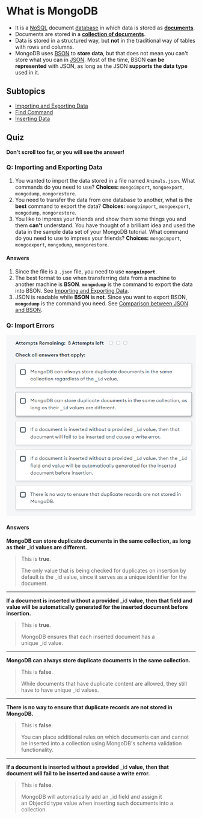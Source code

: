 # What is MongoDB

- It is a [NoSQL](NoSQL%20Database.md) document [database](Database.md) in which data is stored as **[documents](Document.md)**.
- Documents are stored in a **[collection of documents](Collection.md)**.
- Data is stored in a structured way, but **not** in the traditional way of tables with rows and columns.
- MongoDB uses [BSON](BSON.md) to **store data**, but that does not mean you can't store what you can in [JSON](JSON.md). Most of the time, BSON **can be represented** with JSON, as long as the JSON **supports the data type** used in it.

## Subtopics
- [Importing and Exporting Data](MongoDB/Importing%20and%20Exporting%20Data.md)
- [Find Command](MongoDB/Find%20Command.md)
- [Inserting Data](MongoDB/Inserting%20Data.md)

## Quiz

**Don't scroll too far, or you will see the answer!**

### Q: Importing and Exporting Data

1. You wanted to import the data stored in a file named `Animals.json`. What commands do you need to use? **Choices:** `mongoimport`, `mongoexport`, `mongodump`, `mongorestore`.
2. You need to transfer the data from one database to another, what is the **best** command to export the data? **Choices:** `mongoimport`, `mongoexport`, `mongodump`, `mongorestore`.
3. You like to impress your friends and show them some things you and them **can't** understand. You have thought of a brilliant idea and used the data in the sample data set of your MongoDB tutorial. What command do you need to use to impress your friends? **Choices:** `mongoimport`, `mongoexport`, `mongodump`, `mongorestore`.

#### Answers

1. Since the file is a `.json` file, you need to use **`mongoimport`**.
2. The best format to use when transferring data from a machine to another machine is **BSON**. **`mongodump`** is the command to export the data into BSON. See [Importing and Exporting Data](#Importing%20and%20Exporting%20Data).
3. JSON is readable while **BSON is not**. Since you want to export BSON, **`mongodump`** is the command you need. See [Comparison between JSON and BSON](BSON.md#Comparison%20between%20JSON%20and%20BSON).

### Q: Import Errors

![](assets/20221017095101%20Quiz%20Inspect%20Errors.png)

#### Answers

**MongoDB can store duplicate documents in the same collection, as long as their** _id **values are different.**

> This is **true**.
> 
> The only value that is being checked for duplicates on insertion by default is the _id value, since it serves as a unique identifier for the document.

---

**If a document is inserted without a provided** _id **value, then that field and value will be automatically generated for the inserted document before insertion.**

> This is **true**.
> 
> MongoDB ensures that each inserted document has a unique _id value.

---

**MongoDB can always store duplicate documents in the same collection.**

> This is **false**.
> 
> While documents that have duplicate content are allowed, they still have to have unique _id values.

---

**There is no way to ensure that duplicate records are not stored in MongoDB.**

> This is **false**.
> 
> You can place additional rules on which documents can and cannot be inserted into a collection using MongoDB's schema validation functionality.

---

**If a document is inserted without a provided** _id **value, then that document will fail to be inserted and cause a write error.**

> This is **false**.
> 
> MongoDB will automatically add an _id field and assign it an ObjectId type value when inserting such documents into a collection.